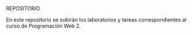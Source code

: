 REPOSITORIO

En este repositorio se subirán los laboratorios y tareas correspondientes al curso de Programación Web 2.
